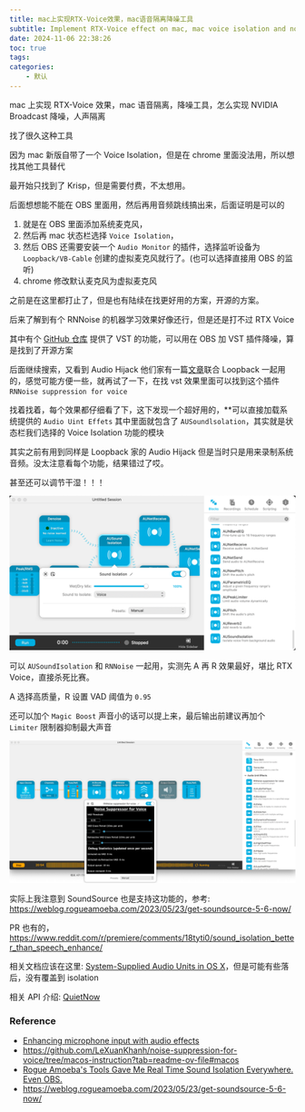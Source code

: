 ```yaml
---
title: mac上实现RTX-Voice效果，mac语音隔离降噪工具
subtitle: Implement RTX-Voice effect on mac, mac voice isolation and noise reduction tool
date: 2024-11-06 22:38:26
toc: true
tags: 
categories: 
    - 默认
---
```


mac 上实现 RTX-Voice 效果，mac 语音隔离，降噪工具，怎么实现 NVIDIA Broadcast 降噪，人声隔离

找了很久这种工具

因为 mac 新版自带了一个 Voice Isolation，但是在 chrome 里面没法用，所以想找其他工具替代

最开始只找到了 Krisp，但是需要付费，不太想用。

后面想想能不能在 OBS 里面用，然后再用音频跳线搞出来，后面证明是可以的

1. 就是在 OBS 里面添加系统麦克风，
2. 然后再 mac 状态栏选择 `Voice Isolation`，
3. 然后 OBS 还需要安装一个 `Audio Monitor` 的插件，选择监听设备为 `Loopback/VB-Cable` 创建的虚拟麦克风就行了。(也可以选择直接用 OBS 的监听)
4. chrome 修改默认麦克风为虚拟麦克风

之前是在这里都打止了，但是也有陆续在找更好用的方案，开源的方案。

后来了解到有个 RNNoise 的机器学习效果好像还行，但是还是打不过 RTX Voice

其中有个 [GitHub 仓库](https://github.com/LeXuanKhanh/noise-suppression-for-voice/tree/macos-instruction?tab=readme-ov-file#macos) 提供了 VST 的功能，可以用在 OBS 加 VST 插件降噪，算是找到了开源方案

后面继续搜索，又看到 Audio Hijack 他们家有一篇[文章](https://rogueamoeba.com/support/knowledgebase/?showArticle=MicEffects&product=audiohijack)联合 Loopback 一起用的，感觉可能方便一些，就再试了一下，在找 vst 效果里面可以找到这个插件 `RNNoise suppression for voice`

找着找着，每个效果都仔细看了下，这下发现一个超好用的，**可以直接加载系统提供的 `Audio Uint Effets` 其中里面就包含了 `AUSoundlsolation`，其实就是状态栏我们选择的 Voice Isolation 功能的模块

其实之前有用到同样是 Loopback 家的 Audio Hijack 但是当时只是用来录制系统音频。没太注意看每个功能，结果错过了哎。

甚至还可以调节干湿！！！

![alt text](./implement-rtx-voice-effect-on-mac-mac-voice-isolation-and-noise-reduction-tool/image.png)

可以 `AUSoundIsolation` 和 `RNNoise` 一起用，实测先 A 再 R 效果最好，堪比 RTX Voice，直接杀死比赛。

A 选择高质量，R 设置 VAD 阈值为 `0.95`

还可以加个 `Magic Boost` 声音小的话可以提上来，最后输出前建议再加个 `Limiter` 限制器抑制最大声音 

![alt text](./implement-rtx-voice-effect-on-mac-mac-voice-isolation-and-noise-reduction-tool/image%20copy.png)

实际上我注意到 SoundSource 也是支持这功能的，参考: https://weblog.rogueamoeba.com/2023/05/23/get-soundsource-5-6-now/

PR 也有的，https://www.reddit.com/r/premiere/comments/18tyti0/sound_isolation_better_than_speech_enhance/

相关文档应该在这里: [System-Supplied Audio Units in OS X](https://developer.apple.com/library/archive/documentation/MusicAudio/Conceptual/CoreAudioOverview/SystemAudioUnits/SystemAudioUnits.html)，但是可能有些落后，没有覆盖到 isolation

相关 API 介绍: [QuietNow](https://github.com/spotlightishere/QuietNow)

### Reference
- [Enhancing microphone input with audio effects](https://rogueamoeba.com/support/knowledgebase/?showArticle=MicEffects&product=audiohijack)
- https://github.com/LeXuanKhanh/noise-suppression-for-voice/tree/macos-instruction?tab=readme-ov-file#macos
- [Rogue Amoeba's Tools Gave Me Real Time Sound Isolation Everywhere. Even OBS.](https://reviews.ofb.biz/safari/article/1091.html)
- https://weblog.rogueamoeba.com/2023/05/23/get-soundsource-5-6-now/